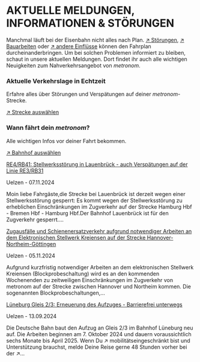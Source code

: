 AKTUELLE MELDUNGEN, INFORMATIONEN & STÖRUNGEN
==========

Manchmal läuft bei der Eisenbahn nicht alles nach Plan. [↗ Störungen](https://www.der-metronom.de/fahrplan/aktuelle-verkehrslage/), [↗ Bauarbeiten](https://www.der-metronom.de/fahrplan/baustellen-uebersicht/) oder [↗ andere Einflüsse](https://www.der-metronom.de/service/was-war-denn-da-los/) können den Fahrplan durcheinanderbringen. Um bei solchen Problemen informiert zu bleiben, schaut in unsere aktuellen Meldungen. Dort findet ihr auch alle wichtigen Neuigkeiten zum Nahverkehrsangebot von *metronom*.

### Aktuelle Verkehrslage in Echtzeit ###

Erfahre alles über Störungen und Verspätungen auf deiner *metronom*-Strecke.

[↗ Strecke auswählen](https://www.der-metronom.de/fahrplan/aktuelle-verkehrslage/)

### Wann fährt dein *metronom*? ###

Alle wichtigen Infos vor deiner Fahrt bekommen.

[↗ Bahnhof auswählen](https://www.der-metronom.de/fahrplan/wann-faehrt-mein-metronom/)

[RE4/RB41: Stellwerksstörung in Lauenbrück - auch Verspätungen auf der Linie RE3/RB31](https://www.der-metronom.de/aktuell/re4-rb41-stellwerksstoerung-in-lauenbrueck/)

 Uelzen - 07.11.2024

Moin liebe Fahrgäste,die Strecke bei Lauenbrück ist derzeit wegen einer Stellwerksstörung gesperrt:
Es kommt wegen der Stellwerksstörung zu erheblichen Einschränkungen im Zugverkehr auf der Strecke Hamburg Hbf - Bremen Hbf - Hamburg Hbf.Der Bahnhof Lauenbrück ist für den Zugverkehr gesperrt....

[Zugausfälle und Schienenersatzverkehr aufgrund notwendiger Arbeiten an dem Elektronischen Stellwerk Kreiensen auf der Strecke Hannover-Northeim-Göttingen](https://www.der-metronom.de/aktuell/eil-zugausf%C3%A4lle-und-schienenersatzverkehr-aufgrund-notwendiger-arbeiten-an-dem-elektronischen-stellwerk-kreiensen-auf-der-strecke-hannover-northeim-g%C3%B6ttingen/)

 Uelzen - 05.11.2024

Aufgrund kurzfristig notwendiger Arbeiten an dem elektronischen Stellwerk Kreiensen (Blockprobeschaltung) wird es an den kommenden Wochenenden zu zeitweiligen Einschränkungen im Zugverkehr von metronom auf der Strecke zwischen Hannover und Northeim kommen. Die sogenannten Blockprobeschaltungen,...

[Lüneburg Gleis 2/3: Erneuerung des Aufzuges - Barrierefrei unterwegs](https://www.der-metronom.de/aktuell/lueneburg-gleis-2-3-erneuerung-des-aufzuges-barrierefrei-unterwegs/)

 Uelzen - 13.09.2024

Die Deutsche Bahn baut den Aufzug an Gleis 2/3 im Bahnhof Lüneburg neu auf. Die Arbeiten beginnen am 7. Oktober 2024 und dauern voraussichtlich sechs Monate bis April 2025.
Wenn Du ↗ mobilitätseingeschränkt bist und Unterstützung brauchst, melde Deine Reise gerne 48 Stunden vorher bei der ↗...
